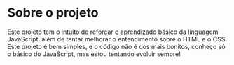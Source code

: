 # Sobre o projeto  
Este projeto tem o intuito de reforçar o aprendizado básico da linguagem JavaScript, além de tentar melhorar o entendimento sobre o HTML e o CSS.  
Este projeto é bem simples, e o código não é dos mais bonitos, conheço só o básico do JavaScript, mas estou tentando evoluir sempre!

